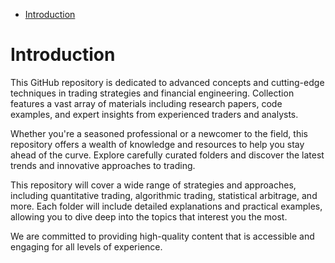 <!-- TOC -->

- [Introduction](#introduction)

# Introduction

This GitHub repository is dedicated to advanced concepts and cutting-edge techniques in trading strategies and financial engineering. Collection features a vast array of materials including research papers, code examples, and expert insights from experienced traders and analysts.

Whether you're a seasoned professional or a newcomer to the field, this repository offers a wealth of knowledge and resources to help you stay ahead of the curve. Explore carefully curated folders and discover the latest trends and innovative approaches to trading.

This repository will cover a wide range of strategies and approaches, including quantitative trading, algorithmic trading, statistical arbitrage, and more. Each folder will include detailed explanations and practical examples, allowing you to dive deep into the topics that interest you the most.

We are committed to providing high-quality content that is accessible and engaging for all levels of experience.
